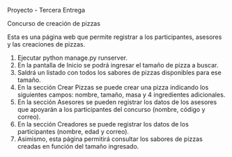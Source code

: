 Proyecto - Tercera Entrega

Concurso de creación de pizzas

Esta es una página web que permite registrar a los participantes, asesores y las creaciones de pizzas.

1. Ejecutar python manage.py runserver.
2. En la pantalla de Inicio se podrá ingresar el tamaño de pizza a buscar.
3. Saldrá un listado con todos los sabores de pizzas disponibles para ese tamaño.
4. En la sección Crear Pizzas se puede crear una pizza indicando los siguientes campos: nombre, tamaño, masa y 4 ingredientes adicionales.
5. En la sección Asesores se pueden registrar los datos de los asesores que apoyarán a los participantes del concurso (nombre, código y correo).
6. En la sección Creadores se puede registrar los datos de los participantes (nombre, edad y correo).
7. Asimismo, esta página permitirá consultar los sabores de pizzas creadas en función del tamaño ingresado.
   
